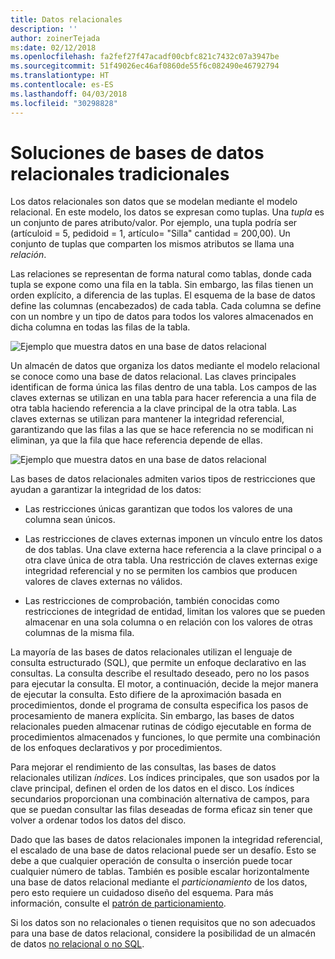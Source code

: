 ```yaml
---
title: Datos relacionales
description: ''
author: zoinerTejada
ms:date: 02/12/2018
ms.openlocfilehash: fa2fef27f47acadf00cbfc821c7432c07a3947be
ms.sourcegitcommit: 51f49026ec46af0860de55f6c082490e46792794
ms.translationtype: HT
ms.contentlocale: es-ES
ms.lasthandoff: 04/03/2018
ms.locfileid: "30298828"
---
```

# <a name="traditional-relational-database-solutions"></a>Soluciones de bases de datos relacionales tradicionales

Los datos relacionales son datos que se modelan mediante el modelo relacional. En este modelo, los datos se expresan como tuplas. Una *tupla* es un conjunto de pares atributo/valor. Por ejemplo, una tupla podría ser (artículoid = 5, pedidoid = 1, artículo= "Silla" cantidad = 200,00). Un conjunto de tuplas que comparten los mismos atributos se llama una *relación*. 

Las relaciones se representan de forma natural como tablas, donde cada tupla se expone como una fila en la tabla. Sin embargo, las filas tienen un orden explícito, a diferencia de las tuplas. El esquema de la base de datos define las columnas (encabezados) de cada tabla. Cada columna se define con un nombre y un tipo de datos para todos los valores almacenados en dicha columna en todas las filas de la tabla.

![Ejemplo que muestra datos en una base de datos relacional](../images/example-relational.png)

Un almacén de datos que organiza los datos mediante el modelo relacional se conoce como una base de datos relacional. Las claves principales identifican de forma única las filas dentro de una tabla. Los campos de las claves externas se utilizan en una tabla para hacer referencia a una fila de otra tabla haciendo referencia a la clave principal de la otra tabla. Las claves externas se utilizan para mantener la integridad referencial, garantizando que las filas a las que se hace referencia no se modifican ni eliminan, ya que la fila que hace referencia depende de ellas. 

![Ejemplo que muestra datos en una base de datos relacional](../images/example-relational2.png)

Las bases de datos relacionales admiten varios tipos de restricciones que ayudan a garantizar la integridad de los datos:

- Las restricciones únicas garantizan que todos los valores de una columna sean únicos. 

- Las restricciones de claves externas imponen un vínculo entre los datos de dos tablas. Una clave externa hace referencia a la clave principal o a otra clave única de otra tabla. Una restricción de claves externas exige integridad referencial y no se permiten los cambios que producen valores de claves externas no válidos.

- Las restricciones de comprobación, también conocidas como restricciones de integridad de entidad, limitan los valores que se pueden almacenar en una sola columna o en relación con los valores de otras columnas de la misma fila. 

La mayoría de las bases de datos relacionales utilizan el lenguaje de consulta estructurado (SQL), que permite un enfoque declarativo en las consultas. La consulta describe el resultado deseado, pero no los pasos para ejecutar la consulta. El motor, a continuación, decide la mejor manera de ejecutar la consulta. Esto difiere de la aproximación basada en procedimientos, donde el programa de consulta especifica los pasos de procesamiento de manera explícita. Sin embargo, las bases de datos relacionales pueden almacenar rutinas de código ejecutable en forma de procedimientos almacenados y funciones, lo que permite una combinación de los enfoques declarativos y por procedimientos.

Para mejorar el rendimiento de las consultas, las bases de datos relacionales utilizan *índices*. Los índices principales, que son usados por la clave principal, definen el orden de los datos en el disco. Los índices secundarios proporcionan una combinación alternativa de campos, para que se puedan consultar las filas deseadas de forma eficaz sin tener que volver a ordenar todos los datos del disco.

Dado que las bases de datos relacionales imponen la integridad referencial, el escalado de una base de datos relacional puede ser un desafío. Esto se debe a que cualquier operación de consulta o inserción puede tocar cualquier número de tablas. También es posible escalar horizontalmente una base de datos relacional mediante el *particionamiento* de los datos, pero esto requiere un cuidadoso diseño del esquema. Para más información, consulte el [patrón de particionamiento](../../patterns/sharding.md).

Si los datos son no relacionales o tienen requisitos que no son adecuados para una base de datos relacional, considere la posibilidad de un almacén de datos [no relacional o no SQL](../big-data/non-relational-data.md).
